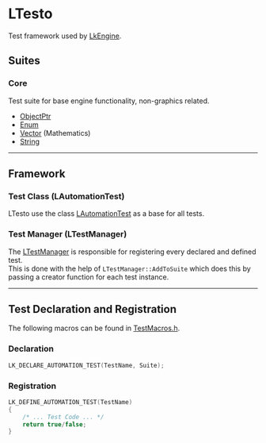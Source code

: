 # LTesto

Test framework used by [LkEngine](https://github.com/lukkelele/LkEngine/tree/main).  

## Suites

### Core
Test suite for base engine functionality, non-graphics related.

* [ObjectPtr](https://github.com/lukkelele/LkEngine/blob/main/LkEngine/Test/Suite/Core/ObjectPtrTests.cpp)
* [Enum](https://github.com/lukkelele/LkEngine/blob/main/LkEngine/Test/Suite/Core/EnumTests.cpp)
* [Vector](https://github.com/lukkelele/LkEngine/blob/main/LkEngine/Test/Suite/Core/VectorTests.cpp) (Mathematics)
* [String](https://github.com/lukkelele/LkEngine/blob/main/LkEngine/Test/Suite/Core/StringTests.cpp)

---

## Framework

### Test Class (LAutomationTest)
LTesto use the class [LAutomationTest](./Source/LTesto/Core/AutomationTest.h) as a base for all tests.

### Test Manager (LTestManager)
The [LTestManager](./Source/LTesto/Runtime/TestManager.h) is responsible for registering every declared and defined test.  
This is done with the help of `LTestManager::AddToSuite` which does this by passing a creator function for each test instance.

---

## Test Declaration and Registration

The following macros can be found in [TestMacros.h](./Source/LTesto/Core/TestMacros.h).

### Declaration
```cpp
LK_DECLARE_AUTOMATION_TEST(TestName, Suite);
```

### Registration

```cpp
LK_DEFINE_AUTOMATION_TEST(TestName)
{
	/* ... Test Code ... */
	return true/false;
}
```

